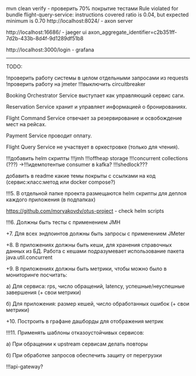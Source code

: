 mvn clean verify - проверить 70% покрытие тестами
Rule violated for bundle flight-query-service: instructions covered ratio is 0.04, but expected minimum is 0.70
http://localhost:8024/ - axon server

http://localhost:16686/ - jaeger ui
axon_aggregate_identifier=c2b351ff-7d2b-433b-8d4f-9d1289df51b8

http://localhost:3000/login - grafana

----------------------------------------------------

TODO:

!проверить работу системы в целом отдельными запросами из requests
!проверить работу на jmeter
!!!выключить circuitbreaker

Booking Orchestrator Service выступает как управляющий сервис саги.

Reservation Service хранит и управляет информацией о бронированиях.

Flight Command Service отвечает за резервирование и освобождение мест на рейсах.

Payment Service проводит оплату.

Flight Query Service не участвует в оркестровке (только для чтения).


!!!добавить helm скрипты
!!!jmh
!!!offheap storage
!!!concurrent collections (???) ->!!!идемпотентые consumer в kafka?
!!!shedlock???

добавить в readme какие темы покрыты с ссылками на код (сервис:класс:метод или docker compose?)

!!!5. В отдельной папке проекта размещаются helm скрипты для деплоя каждого приложения (в подпапках)

https://github.com/moryakovdv/otus-project - check helm scripts

!!!6. Должны быть тесты с применением JMH 

+7. Для всех эндпоинтов должны быть запросы с применением JMeter

+8. В приложениях должны быть кеши, для хранения справочных данных из БД. Работа с кешами подразумевает использование пакета java.util.concurrent

+9. В приложениях должны быть метрики, чтобы можно было в мониторинге посчитать:

а) Для сервиса: rps, число обращений, latency, успешные/неуспешные завершения (+ свои метрики)

б) Для приложения: размер кешей, число обработанных ошибок (+ свои метрики)

+10. Построить в графане дашборды для отображения метрик

!!!11. Применять шаблоны отказоустойчивых сервисов:

а) При обращении к upstream сервисам делать повторы

б) При обработке запросов обеспечить защиту от перегрузки

!!!api-gateway?
